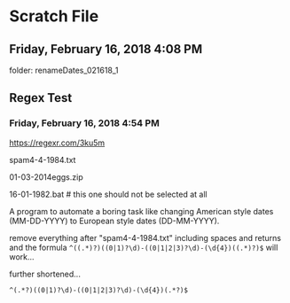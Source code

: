 # Scratch File

## Friday, February 16, 2018 4:08 PM

folder:  renameDates_021618_1

## Regex Test

### Friday, February 16, 2018 4:54 PM

https://regexr.com/3ku5m

spam4-4-1984.txt

01-03-2014eggs.zip

16-01-1982.bat # this one should not be selected at all

A program to automate a boring task like changing American style dates (MM-DD-YYYY) to European style dates (DD-MM-YYYY).

remove everything after "spam4-4-1984.txt" including spaces and returns and the formula `^((.*)?)((0|1)?\d)-((0|1|2|3)?\d)-(\d{4})((.*)?)$` will work...

further shortened...

	^(.*?)((0|1)?\d)-((0|1|2|3)?\d)-(\d{4})(.*?)$